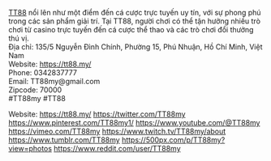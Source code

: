 <p><a target="_blank" href="https://tt88.my/" rel="noreferrer noopener">TT88</a> nổi lên như một điểm đến cá cược trực tuyến uy tín, với sự phong phú trong các sản phẩm giải trí. Tại TT88, người chơi có thể tận hưởng nhiều trò chơi từ casino trực tuyến đến cá cược thể thao và các trò chơi đổi thưởng thú vị.<br>Địa chỉ: 135/5 Nguyễn Đình Chính, Phường 15, Phú Nhuận, Hồ Chí Minh, Việt Nam<br>
Website: 
<a target="_blank" href="https://tt88.my/" rel="noreferrer noopener">https://tt88.my/</a><br>Phone: 0342837777<br>Email: TT88my@gmail.com<br>Zipcode: 70000<br>#TT88my #TT88</p>
Website: 
<a href="https://tt88.my/">https://tt88.my/</a>
<a href="https://twitter.com/TT88my">https://twitter.com/TT88my</a>
<a href="https://www.pinterest.com/TT88my1/">https://www.pinterest.com/TT88my1/</a>
<a href="https://www.youtube.com/@TT88my">https://www.youtube.com/@TT88my</a>
<a href="https://vimeo.com/TT88my">https://vimeo.com/TT88my</a>
<a href="https://www.twitch.tv/TT88my/about">https://www.twitch.tv/TT88my/about</a>
<a href="https://www.tumblr.com/TT88my">https://www.tumblr.com/TT88my</a>
<a href="https://500px.com/p/TT88my?view=photos">https://500px.com/p/TT88my?view=photos</a>
<a href="https://www.reddit.com/user/TT88my">https://www.reddit.com/user/TT88my</a>

